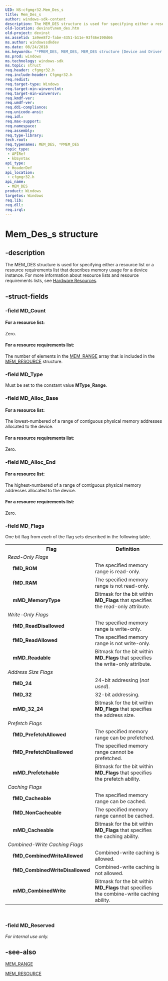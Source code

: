 ```yaml
---
UID: NS:cfgmgr32.Mem_Des_s
title: Mem_Des_s
author: windows-sdk-content
description: The MEM_DES structure is used for specifying either a resource list or a resource requirements list that describes memory usage for a device instance. For more information about resource lists and resource requirements lists, see Hardware Resources.
old-location: devinst\mem_des.htm
old-project: devinst
ms.assetid: 1a9ee8f2-fabe-4351-b11e-93f46e190d66
ms.author: windowssdkdev
ms.date: 08/24/2018
ms.keywords: "*PMEM_DES, MEM_DES, MEM_DES structure [Device and Driver Installation], Mem_Des_s, PMEM_DES, PMEM_DES structure pointer [Device and Driver Installation], cfgmgr32/MEM_DES, cfgmgr32/PMEM_DES, cfgmgrst_cdbb69b5-e18f-4721-bb66-c6160d959f10.xml, devinst.mem_des"
ms.prod: windows
ms.technology: windows-sdk
ms.topic: struct
req.header: cfgmgr32.h
req.include-header: Cfgmgr32.h
req.redist: 
req.target-type: Windows
req.target-min-winverclnt: 
req.target-min-winversvr: 
req.kmdf-ver: 
req.umdf-ver: 
req.ddi-compliance: 
req.unicode-ansi: 
req.idl: 
req.max-support: 
req.namespace: 
req.assembly: 
req.type-library: 
tech.root: 
req.typenames: MEM_DES, *PMEM_DES
topic_type:
 - APIRef
 - kbSyntax
api_type:
 - HeaderDef
api_location:
 - cfgmgr32.h
api_name:
 - MEM_DES
product: Windows
targetos: Windows
req.lib: 
req.dll: 
req.irql: 
---
```


# Mem_Des_s structure


## -description


The MEM_DES structure is used for specifying either a resource list or a resource requirements list that describes memory usage for a device instance. For more information about resource lists and resource requirements lists, see <a href="https://msdn.microsoft.com/c7a6997b-34f9-4dd9-b384-2321a8b5ce54">Hardware Resources</a>.


## -struct-fields




### -field MD_Count





#### For a resource list:

Zero.



#### For a resource requirements list:

The number of elements in the <a href="https://msdn.microsoft.com/a31ae199-8f4a-4d1f-891c-f1dc11a4edde">MEM_RANGE</a> array that is included in the <a href="https://msdn.microsoft.com/42ecd736-abd3-4ac8-82bb-6bb69af1d96d">MEM_RESOURCE</a> structure.


### -field MD_Type

Must be set to the constant value <b>MType_Range</b>.


### -field MD_Alloc_Base





#### For a resource list:

The lowest-numbered of a range of contiguous physical memory addresses allocated to the device.



#### For a resource requirements list:

Zero.


### -field MD_Alloc_End





#### For a resource list:

The highest-numbered of a range of contiguous physical memory addresses allocated to the device.



#### For a resource requirements list:

Zero.


### -field MD_Flags

One bit flag from <i>each</i> of the flag sets described in the following table.

<table>
<tr>
<th></th>
<th>Flag</th>
<th>Definition</th>
</tr>
<tr>
<td colspan="2">
<i>Read-Only Flags</i>

</td>
<td></td>
</tr>
<tr>
<td></td>
<td>
<b>fMD_ROM</b>

</td>
<td>
The specified memory range is read-only.

</td>
</tr>
<tr>
<td></td>
<td>
<b>fMD_RAM</b>

</td>
<td>
The specified memory range is not read-only.

</td>
</tr>
<tr>
<td></td>
<td>
<b>mMD_MemoryType</b>

</td>
<td>
Bitmask for the bit within <b>MD_Flags</b> that specifies the read-only attribute.

</td>
</tr>
<tr>
<td colspan="2">
<i>Write-Only Flags</i>

</td>
<td></td>
</tr>
<tr>
<td></td>
<td>
<b>fMD_ReadDisallowed</b>

</td>
<td>
The specified memory range is write-only.

</td>
</tr>
<tr>
<td></td>
<td>
<b>fMD_ReadAllowed</b>

</td>
<td>
The specified memory range is not write-only.

</td>
</tr>
<tr>
<td></td>
<td>
<b>mMD_Readable</b>

</td>
<td>
Bitmask for the bit within <b>MD_Flags</b> that specifies the write-only attribute.

</td>
</tr>
<tr>
<td colspan="2">
<i>Address Size Flags</i>

</td>
<td></td>
</tr>
<tr>
<td></td>
<td>
<b>fMD_24</b>

</td>
<td>
24-bit addressing (<i>not used</i>).

</td>
</tr>
<tr>
<td></td>
<td>
<b>fMD_32</b>

</td>
<td>
32-bit addressing.

</td>
</tr>
<tr>
<td></td>
<td>
<b>mMD_32_24</b>

</td>
<td>
Bitmask for the bit within <b>MD_Flags</b> that specifies the address size.

</td>
</tr>
<tr>
<td colspan="2">
<i>Prefetch Flags</i>

</td>
<td></td>
</tr>
<tr>
<td></td>
<td>
<b>fMD_PrefetchAllowed</b>

</td>
<td>
The specified memory range can be prefetched.

</td>
</tr>
<tr>
<td></td>
<td>
<b>fMD_PrefetchDisallowed</b>

</td>
<td>
The specified memory range cannot be prefetched.

</td>
</tr>
<tr>
<td></td>
<td>
<b>mMD_Prefetchable</b>

</td>
<td>
Bitmask for the bit within <b>MD_Flags</b> that specifies the prefetch ability.

</td>
</tr>
<tr>
<td colspan="2">
<i>Caching Flags</i>

</td>
<td></td>
</tr>
<tr>
<td></td>
<td>
<b>fMD_Cacheable</b>

</td>
<td>
The specified memory range can be cached.

</td>
</tr>
<tr>
<td></td>
<td>
<b>fMD_NonCacheable</b>

</td>
<td>
The specified memory range cannot be cached.

</td>
</tr>
<tr>
<td></td>
<td>
<b>mMD_Cacheable</b>

</td>
<td>
Bitmask for the bit within <b>MD_Flags</b> that specifies the caching ability.

</td>
</tr>
<tr>
<td colspan="2">
<i>Combined-Write Caching Flags</i>

</td>
<td></td>
</tr>
<tr>
<td></td>
<td>
<b>fMD_CombinedWriteAllowed</b>

</td>
<td>
Combined-write caching is allowed.

</td>
</tr>
<tr>
<td></td>
<td>
<b>fMD_CombinedWriteDisallowed</b>

</td>
<td>
Combined-write caching is not allowed.

</td>
</tr>
<tr>
<td></td>
<td>
<b>mMD_CombinedWrite</b>

</td>
<td>
Bitmask for the bit within <b>MD_Flags</b> that specifies the combine-write caching ability.

</td>
</tr>
</table>
 


### -field MD_Reserved

<i>For internal use only.</i>


## -see-also




<a href="https://msdn.microsoft.com/a31ae199-8f4a-4d1f-891c-f1dc11a4edde">MEM_RANGE</a>



<a href="https://msdn.microsoft.com/42ecd736-abd3-4ac8-82bb-6bb69af1d96d">MEM_RESOURCE</a>
 

 


